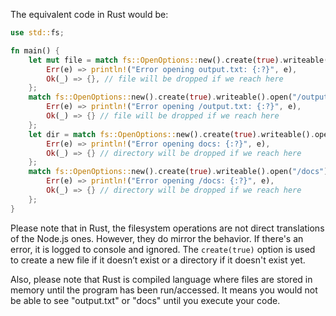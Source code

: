 The equivalent code in Rust would be:

```rust
use std::fs;

fn main() {
    let mut file = match fs::OpenOptions::new().create(true).writeable().open("output.txt") {
        Err(e) => println!("Error opening output.txt: {:?}", e),
        Ok(_) => {}, // file will be dropped if we reach here
    };
    match fs::OpenOptions::new().create(true).writeable().open("/output.txt") {
        Err(e) => println!("Error opening /output.txt: {:?}", e),
        Ok(_) => {} // file will be dropped if we reach here
    };
    let dir = match fs::OpenOptions::new().create(true).writeable().open("docs") {
        Err(e) => println!("Error opening docs: {:?}", e),
        Ok(_) => {} // directory will be dropped if we reach here
    };
    match fs::OpenOptions::new().create(true).writeable().open("/docs") {
        Err(e) => println!("Error opening /docs: {:?}", e),
        Ok(_) => {} // directory will be dropped if we reach here
    };
}
```
Please note that in Rust, the filesystem operations are not direct translations of the Node.js ones. However, they do mirror the behavior. If there's an error, it is logged to console and ignored. The `create(true)` option is used to create a new file if it doesn’t exist or a directory if it doesn't exist yet.

Also, please note that Rust is compiled language where files are stored in memory until the program has been run/accessed. It means you would not be able to see "output.txt" or "docs" until you execute your code.
